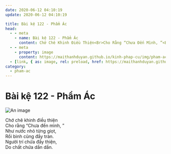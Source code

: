 ```yaml
---
date: 2020-06-12 04:10:19
update: 2020-06-12 04:10:19

title: Bài kệ 122 - Phẩm Ác
head:
  - - meta
    - name: Bài kệ 122 - Phẩm Ác
      content: Chớ Chê Khinh Điều Thiện<Br>Cho Rằng “Chưa Đến Mình, ”<Br>Như Nước Nhỏ Từng Giọt,<Br>Rồi Bình Cũng Đầy Tràn.<Br>Người Trí Chứa Đầy Thiện,<Br>Do Chất Chứa Dần Dần.<Br>
  - - meta
    - property: image
      content: https://maithanhduyan.github.io/kinh-phap-cu/img/pham-ac/pham-ac-122.jpg
  - [link, { as: image, rel: preload, href: https://maithanhduyan.github.io/kinh-phap-cu/img/pham-ac/pham-ac-122.jpg }]
category:
  - pham-ac
---
```


# Bài kệ 122 - Phẩm Ác

![An image](/img/pham-ac/pham-ac-122.jpg)

Chớ chê khinh điều thiện<br>Cho rằng “Chưa đến mình, ”<br>Như nước nhỏ từng giọt,<br>Rồi bình cũng đầy tràn.<br>Người trí chứa đầy thiện,<br>Do chất chứa dần dần.<br>
